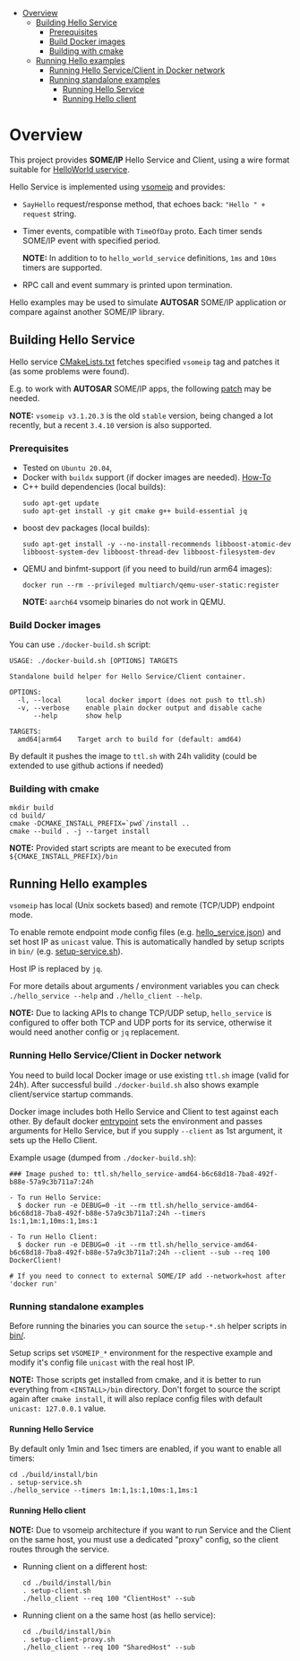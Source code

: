 - [Overview](#overview)
  - [Building Hello Service](#building-hello-service)
    - [Prerequisites](#prerequisites)
    - [Build Docker images](#build-docker-images)
    - [Building with cmake](#building-with-cmake)
  - [Running Hello examples](#running-hello-examples)
    - [Running Hello Service/Client in Docker network](#running-hello-serviceclient-in-docker-network)
    - [Running standalone examples](#running-standalone-examples)
      - [Running Hello Service](#running-hello-service)
      - [Running Hello client](#running-hello-client)


# Overview

This project provides **SOME/IP** Hello Service and Client, using a wire format suitable for
[HelloWorld uservice](https://github.com/COVESA/uservices/blob/main/src/main/proto/example/hello_world/v1/hello_world_service.proto).

Hello Service is implemented using [vsomeip](https://github.com/COVESA/vsomeip) and provides:
  - `SayHello` request/response method, that echoes back: `"Hello " + request` string.

  - Timer events, compatible with `TimeOfDay` proto. Each timer sends SOME/IP event with specified period.

    **NOTE:** In addition to to `hello_world_service` definitions, `1ms` and `10ms` timers are supported.

  - RPC call and event summary is printed upon termination.

Hello examples may be used to simulate **AUTOSAR** SOME/IP application or compare against another SOME/IP library.


## Building Hello Service

Hello service [CMakeLists.txt](./CMakeLists.txt) fetches specified `vsomeip` tag and patches it (as some problems were found).

E.g. to work with **AUTOSAR** SOME/IP apps, the following [patch](./patches/3.1.20.3/002-vsomeip-default-major-change.patch) may be needed.

**NOTE:** `vsomeip v3.1.20.3` is the old `stable` version, being changed a lot recently, but a recent `3.4.10` version is also supported.

### Prerequisites

- Tested on `Ubuntu 20.04`,
- Docker with `buildx` support (if docker images are needed).
  [How-To](https://www.digitalocean.com/community/tutorials/how-to-install-and-use-docker-on-ubuntu-22-04)
- C++ build dependencies (local builds):
    ```console
    sudo apt-get update
    sudo apt-get install -y git cmake g++ build-essential jq
    ```
- boost dev packages (local builds):
    ```console
    sudo apt-get install -y --no-install-recommends libboost-atomic-dev libboost-system-dev libboost-thread-dev libboost-filesystem-dev
    ```
- QEMU and binfmt-support (if you need to build/run arm64 images):
    ```console
    docker run --rm --privileged multiarch/qemu-user-static:register
    ```
  **NOTE:** `aarch64` vsomeip binaries do not work in QEMU.


### Build Docker images

You can use `./docker-build.sh` script:
```console
USAGE: ./docker-build.sh [OPTIONS] TARGETS

Standalone build helper for Hello Service/Client container.

OPTIONS:
  -l, --local      local docker import (does not push to ttl.sh)
  -v, --verbose    enable plain docker output and disable cache
      --help       show help

TARGETS:
  amd64|arm64    Target arch to build for (default: amd64)
```
By default it pushes the image to `ttl.sh` with 24h validity (could be extended to use github actions if needed)

### Building with cmake

```console
mkdir build
cd build/
cmake -DCMAKE_INSTALL_PREFIX=`pwd`/install ..
cmake --build . -j --target install
```
**NOTE:** Provided start scripts are meant to be executed from `${CMAKE_INSTALL_PREFIX}/bin`

## Running Hello examples

`vsomeip` has local (Unix sockets based) and remote (TCP/UDP) endpoint mode.

To enable remote endpoint mode config files (e.g. [hello_service.json](./config/hello_service.json)) and set host IP as `unicast` value.
This is automatically handled by setup scripts in `bin/` (e.g. [setup-service.sh](./bin/setup-service.sh)).

Host IP is replaced by `jq`.

For more details about arguments / environment variables you can check `./hello_service --help` and `./hello_client --help`.

**NOTE:**
Due to lacking APIs to change TCP/UDP setup, `hello_service` is configured to offer both TCP and UDP ports for its service, otherwise it would need another config or `jq` replacement.

### Running Hello Service/Client in Docker network

You need to build local Docker image or use existing `ttl.sh` image (valid for 24h).
After successful build `./docker-build.sh` also shows example client/service startup commands.

Docker image includes both Hello Service and Client to test against each other.
By default docker [entrypoint](./bin/docker-entrypoint.sh) sets the environment and passes arguments for Hello Service,
but if you supply `--client` as 1st argument, it sets up the Hello Client.

Example usage (dumped from `./docker-build.sh`):
```console
### Image pushed to: ttl.sh/hello_service-amd64-b6c68d18-7ba8-492f-b88e-57a9c3b711a7:24h

- To run Hello Service:
  $ docker run -e DEBUG=0 -it --rm ttl.sh/hello_service-amd64-b6c68d18-7ba8-492f-b88e-57a9c3b711a7:24h --timers 1s:1,1m:1,10ms:1,1ms:1

- To run Hello Client:
  $ docker run -e DEBUG=0 -it --rm ttl.sh/hello_service-amd64-b6c68d18-7ba8-492f-b88e-57a9c3b711a7:24h --client --sub --req 100 DockerClient!

# If you need to connect to external SOME/IP add --network=host after 'docker run'
```

### Running standalone examples

Before running the binaries you can source the `setup-*.sh` helper scripts in [bin/](./bin).

Setup scrips set `VSOMEIP_*` environment for the respective example and modify it's config file `unicast` with the real host IP.

**NOTE:** Those scripts get installed from cmake, and it is better to run everything from `<INSTALL>/bin` directory.
Don't forget to source the script again after `cmake install`, it will also replace config files with default `unicast: 127.0.0.1` value.

#### Running Hello Service

By default only 1min and 1sec timers are enabled, if you want to enable all timers:
```console
cd ./build/install/bin
. setup-service.sh
./hello_service --timers 1m:1,1s:1,10ms:1,1ms:1
```

#### Running Hello client

**NOTE:** Due to vsomeip architecture if you want to run Service and the Client on the same host, you must use a dedicated "proxy" config, so the client routes through the service.

- Running client on a different host:
  ```console
  cd ./build/install/bin
  . setup-client.sh
  ./hello_client --req 100 "ClientHost" --sub
  ```
- Running client on a the same host (as hello service):
  ```console
  cd ./build/install/bin
  . setup-client-proxy.sh
  ./hello_client --req 100 "SharedHost" --sub
  ```
